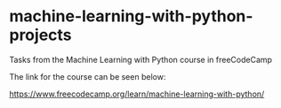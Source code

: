 # machine-learning-with-python-projects
Tasks from the Machine Learning with Python course in freeCodeCamp

The link for the course can be seen below:

https://www.freecodecamp.org/learn/machine-learning-with-python/
